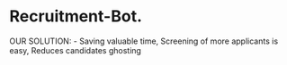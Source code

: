 # Recruitment-Bot.
OUR SOLUTION: - Saving valuable time, Screening of more applicants is easy, Reduces candidates ghosting
